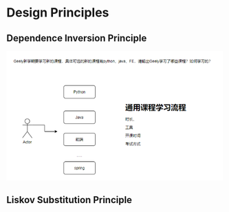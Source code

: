 # Design Principles

## Dependence Inversion Principle
![dependenceinversion.png](src/main/resources/img/dependenceinversion.png)

## Liskov Substitution Principle

